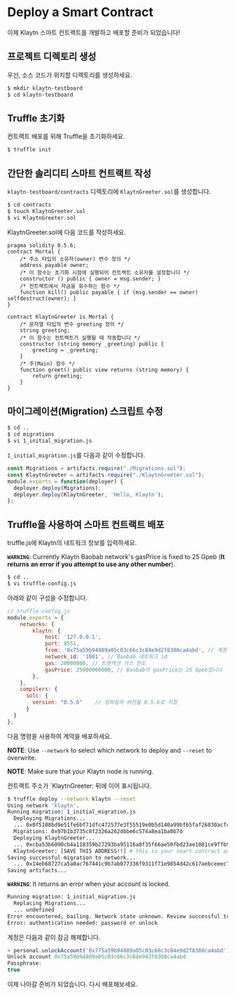 # Deploy a Smart Contract

이제 Klaytn 스마트 컨트랙트를 개발하고 배포할 준비가 되었습니다!

## 프로젝트 디렉토리 생성

우선, 소스 코드가 위치할 디렉토리를 생성하세요.

```bash
$ mkdir klaytn-testboard
$ cd klaytn-testboard
```

## Truffle 초기화

컨트랙트 배포를 위해 Truffle을 초기화하세요.

```bash
$ truffle init
```

## 간단한 솔리디티 스마트 컨트랙트 작성

`klaytn-testboard/contracts` 디렉토리에 `KlaytnGreeter.sol`를 생성합니다.

```bash
$ cd contracts
$ touch KlaytnGreeter.sol
$ vi KlaytnGreeter.sol
```

KlaytnGreeter.sol에 다음 코드를 작성하세요.

```text
pragma solidity 0.5.6;
contract Mortal {
    /* 주소 타입의 소유자(owner) 변수 정의 */
    address payable owner;
    /* 이 함수는 초기화 시점에 실행되어 컨트랙트 소유자를 설정합니다 */
    constructor () public { owner = msg.sender; }
    /* 컨트랙트에서 자금을 회수하는 함수 */
    function kill() public payable { if (msg.sender == owner) selfdestruct(owner); }
}

contract KlaytnGreeter is Mortal {
    /* 문자열 타입의 변수 greeting 정의 */
    string greeting;
    /* 이 함수는 컨트랙트가 실행될 때 작동합니다 */
    constructor (string memory _greeting) public {
        greeting = _greeting;
    }
    /* 주(Main) 함수 */
    function greet() public view returns (string memory) {
        return greeting;
    }
}
```

## 마이그레이션(Migration) 스크립트 수정

```bash
$ cd ..
$ cd migrations
$ vi 1_initial_migration.js
```

`1_initial_migration.js`를 다음과 같이 수정합니다.

```javascript
const Migrations = artifacts.require("./Migrations.sol");
const KlaytnGreeter = artifacts.require("./KlaytnGreeter.sol");
module.exports = function(deployer) {
  deployer.deploy(Migrations);
  deployer.deploy(KlaytnGreeter, 'Hello, Klaytn');
};
```

## Truffle을 사용하여 스마트 컨트랙트 배포

truffle.js에 Klaytn의 네트워크 정보를 입력하세요.

**`WARNING`**: Currently Klaytn Baobab network's gasPrice is fixed to 25 Gpeb \(**It returns an error if you attempt to use any other number**\).

```bash
$ cd ..
$ vi truffle-config.js
```

아래와 같이 구성을 수정합니다.

```javascript
// truffle-config.js
module.exports = {
    networks: {
        klaytn: {
            host: '127.0.0.1',
            port: 8551,
            from: '0x75a59b94889a05c03c66c3c84e9d2f8308ca4abd', // 계정 주소를 입력하세요
            network_id: '1001', // Baobab 네트워크 id
            gas: 20000000, // 트랜잭션 가스 한도
            gasPrice: 25000000000, // Baobab의 gasPrice는 25 Gpeb입니다
        },
    },
    compilers: {
      solc: {
        version: "0.5.6"    // 컴파일러 버전을 0.5.6로 지정
      }
  }
};
```

다음 명령을 사용하여 계약을 배포하세요.

**NOTE**: Use `--network` to select which network to deploy and `--reset` to overwrite.

**NOTE**: Make sure that your Klaytn node is running.

컨트랙트 주소가 \`KlaytnGreeter: 뒤에 이어 표시됩니다.

```bash
$ truffle deploy --network klaytn --reset
Using network 'klaytn'.
Running migration: 1_initial_migration.js
  Deploying Migrations...
  ... 0x0f5108bd9e51fe6bf71dfc472577e3f55519e0b5d140a99bf65faf26830acfca
  Migrations: 0x97b1b3735c8f2326a262dbbe6c574a8ea1ba0b7d
  Deploying KlaytnGreeter...
  ... 0xcba53b6090cb4a118359b27293ba95116a8f35f66ae50fbd23ae1081ce9ffb9e
  KlaytnGreeter: [SAVE THIS ADDRESS!!] # this is your smart contract address
Saving successful migration to network...
  ... 0x14eb68727ca5a0ac767441c9b7ab077336f9311f71e9854d42c617aebceeec72
Saving artifacts...
```

**`WARNING`**: It returns an error when your account is locked.

```bash
Running migration: 1_initial_migration.js
  Replacing Migrations...
  ... undefined
Error encountered, bailing. Network state unknown. Review successful transactions manually.
Error: authentication needed: password or unlock
```

계정은 다음과 같이 잠금 해제합니다.

```javascript
> personal.unlockAccount('0x775a59b94889a05c03c66c3c84e9d2f8308ca4abd')
Unlock account 0x75a59b94889a05c03c66c3c84e9d2f8308ca4abd
Passphrase:
true
```

이제 나아갈 준비가 되었습니다. 다시 배포해보세요.


